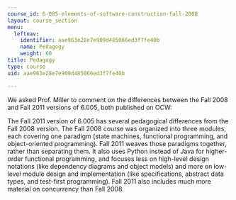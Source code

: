 ```yaml
---
course_id: 6-005-elements-of-software-construction-fall-2008
layout: course_section
menu:
  leftnav:
    identifier: aae963e28e7e909d485066ed3f7fe40b
    name: Pedagogy
    weight: 60
title: Pedagogy
type: course
uid: aae963e28e7e909d485066ed3f7fe40b

---
```


We asked Prof. Miller to comment on the differences between the Fall 2008 and Fall 2011 versions of 6.005, both published on OCW:

The Fall 2011 version of 6.005 has several pedagogical differences from the Fall 2008 version. The Fall 2008 course was organized into three modules, each covering one paradigm (state machines, functional programming, and object-oriented programming). Fall 2011 weaves those paradigms together, rather than separating them. It also uses Python instead of Java for higher-order functional programming, and focuses less on high-level design notations (like dependency diagrams and object models) and more on low-level module design and implementation (like specifications, abstract data types, and test-first programming). Fall 2011 also includes much more material on concurrency than Fall 2008.